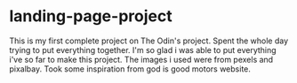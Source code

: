 # landing-page-project
This is my first complete project on The Odin's project. Spent the whole day trying to put everything 
together. I'm so glad i was able to put everything i've so far to make this project.
The images i used were from pexels and pixalbay. Took some inspiration from god is good motors website.
